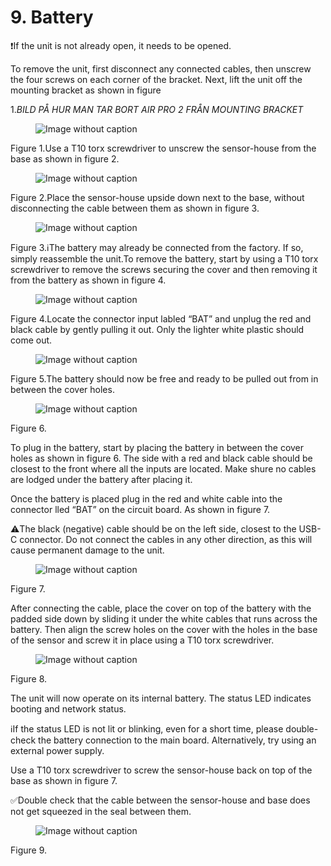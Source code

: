 # 9. Battery

❗If the unit is not already open, it needs to be opened.

To remove the unit, first disconnect any connected cables, then unscrew the four screws on each corner of the bracket. Next, lift the unit off the mounting bracket as shown in figure&#x20;

1._BILD PÅ HUR MAN TAR BORT AIR PRO 2 FRÅN MOUNTING BRACKET_

<figure><img src="https://image-forwarder.notaku.so/aHR0cHM6Ly93d3cubm90aW9uLnNvL2ltYWdlL2h0dHBzJTNBJTJGJTJGcHJvZC1maWxlcy1zZWN1cmUuczMudXMtd2VzdC0yLmFtYXpvbmF3cy5jb20lMkY4YTlhZWQwNi1mODQ0LTRkZTQtYjk2Yi1jMTUyNjkzMWM1NTclMkYyZTI2Yzc5Yi0wNWFhLTRjYmItYjIzNS0yODYwZjRiOWVkZWIlMkZkNjdmMmMxMy00MTMzLTRjOGQtOTg1OS1mZmRjZmZjYTI2ZjAucG5nP3RhYmxlPWJsb2NrJnNwYWNlSWQ9OGE5YWVkMDYtZjg0NC00ZGU0LWI5NmItYzE1MjY5MzFjNTU3JmlkPWMxYTI2NDNhLWFlZjEtNDU3MS1iOGJmLTYxMzhhMWYzNTNmYyZjYWNoZT12MiZ3aWR0aD02MzUuNDQxNTk1NDQxNTk1NQ==" alt="Image without caption"><figcaption></figcaption></figure>

Figure 1.Use a T10 torx screwdriver to unscrew the sensor-house from the base as shown in figure 2.

<figure><img src="https://image-forwarder.notaku.so/aHR0cHM6Ly93d3cubm90aW9uLnNvL2ltYWdlL2h0dHBzJTNBJTJGJTJGcHJvZC1maWxlcy1zZWN1cmUuczMudXMtd2VzdC0yLmFtYXpvbmF3cy5jb20lMkY4YTlhZWQwNi1mODQ0LTRkZTQtYjk2Yi1jMTUyNjkzMWM1NTclMkZlNjEwYWRlZi1jNTZjLTQ2OWMtYTRiZC1kOTU0ZDczZjAwOWMlMkYxZTY1YzY2MC1iMDBhLTQ2MDAtYTI1NS1kYjRlODRkMDI1YjYucG5nP3RhYmxlPWJsb2NrJnNwYWNlSWQ9OGE5YWVkMDYtZjg0NC00ZGU0LWI5NmItYzE1MjY5MzFjNTU3JmlkPTA1ZDYxNjMyLTllYjctNDUyNC1hMDE4LTJhODIwODk1Yzg2NCZjYWNoZT12MiZ3aWR0aD04NjQ=" alt="Image without caption"><figcaption></figcaption></figure>

Figure 2.Place the sensor-house upside down next to the base, without disconnecting the cable between them as shown in figure 3.

<figure><img src="https://image-forwarder.notaku.so/aHR0cHM6Ly93d3cubm90aW9uLnNvL2ltYWdlL2h0dHBzJTNBJTJGJTJGcHJvZC1maWxlcy1zZWN1cmUuczMudXMtd2VzdC0yLmFtYXpvbmF3cy5jb20lMkY4YTlhZWQwNi1mODQ0LTRkZTQtYjk2Yi1jMTUyNjkzMWM1NTclMkZiYWMyZGYzMC01YThhLTRiMDQtOTc5ZS0zOTc5YzIyZGE2ZWQlMkYwNDdlYmE4NC1hNmJlLTQ2NzEtOTkwOC00OGIzNjdmMzUxODAucG5nP3RhYmxlPWJsb2NrJnNwYWNlSWQ9OGE5YWVkMDYtZjg0NC00ZGU0LWI5NmItYzE1MjY5MzFjNTU3JmlkPWJhNWNlMWI0LTUyOTQtNDIzNy1hMGE1LTJmMjBhODc4NTQwZiZjYWNoZT12MiZ3aWR0aD05MzEuNTg2NjA4NDQyNTAzNg==" alt="Image without caption"><figcaption></figcaption></figure>

Figure 3.ℹ️The battery may already be connected from the factory. If so, simply reassemble the unit.To remove the battery, start by using a T10 torx screwdriver to remove the screws securing the cover and then removing it from the battery as shown in figure 4.

<figure><img src="https://image-forwarder.notaku.so/aHR0cHM6Ly93d3cubm90aW9uLnNvL2ltYWdlL2h0dHBzJTNBJTJGJTJGcHJvZC1maWxlcy1zZWN1cmUuczMudXMtd2VzdC0yLmFtYXpvbmF3cy5jb20lMkY4YTlhZWQwNi1mODQ0LTRkZTQtYjk2Yi1jMTUyNjkzMWM1NTclMkZlNDEyYjM5Zi1hMjEyLTQ5NjAtYWYxYi0yMDI2OWNjZjJlY2YlMkY4ODIzMGY2My1lZjBmLTRiYmYtOGEwZC00ZmVlZWQyNjhmMzkucG5nP3RhYmxlPWJsb2NrJnNwYWNlSWQ9OGE5YWVkMDYtZjg0NC00ZGU0LWI5NmItYzE1MjY5MzFjNTU3JmlkPTVjMWQ4MTdiLTAzZWMtNDI5MC1iYjIyLWViNDU4ZTc5ZWNkOSZjYWNoZT12MiZ3aWR0aD03Njg=" alt="Image without caption"><figcaption></figcaption></figure>

Figure 4.Locate the connector input labled “BAT” and unplug the red and black cable by gently pulling it out. Only the lighter white plastic should come out.

<figure><img src="https://image-forwarder.notaku.so/aHR0cHM6Ly93d3cubm90aW9uLnNvL2ltYWdlL2h0dHBzJTNBJTJGJTJGcHJvZC1maWxlcy1zZWN1cmUuczMudXMtd2VzdC0yLmFtYXpvbmF3cy5jb20lMkY4YTlhZWQwNi1mODQ0LTRkZTQtYjk2Yi1jMTUyNjkzMWM1NTclMkZlZTNiNGFiOS1jYTE4LTQ4YTQtYTE0Yy1lMzE5OWMwZDE2NDQlMkYyNTUyNGM5NC1kYTY4LTQ3ZmUtOGE3Yi00ZDZmNjljZDQ5NDgucG5nP3RhYmxlPWJsb2NrJnNwYWNlSWQ9OGE5YWVkMDYtZjg0NC00ZGU0LWI5NmItYzE1MjY5MzFjNTU3JmlkPTI0YWUzNzVlLWRiZjMtNGQ4ZS1hZDFkLWU3NWEwZjY4MmNhZCZjYWNoZT12MiZ3aWR0aD04MjguNDc4OTY0NDAxMjk0NA==" alt="Image without caption"><figcaption></figcaption></figure>

Figure 5.The battery should now be free and ready to be pulled out from in between the cover holes.

<figure><img src="https://image-forwarder.notaku.so/aHR0cHM6Ly93d3cubm90aW9uLnNvL2ltYWdlL2h0dHBzJTNBJTJGJTJGcHJvZC1maWxlcy1zZWN1cmUuczMudXMtd2VzdC0yLmFtYXpvbmF3cy5jb20lMkY4YTlhZWQwNi1mODQ0LTRkZTQtYjk2Yi1jMTUyNjkzMWM1NTclMkY3M2YzM2IzOC04ODc3LTRhZDktOGQzMC1mNmY5Njk2YTUzNjAlMkZjMzAzYTkwMS1lNzA5LTQ2MjQtOTE2OS1jZDljZTcxODdhMDMucG5nP3RhYmxlPWJsb2NrJnNwYWNlSWQ9OGE5YWVkMDYtZjg0NC00ZGU0LWI5NmItYzE1MjY5MzFjNTU3JmlkPTNiYzYzZmU3LTE5ZmItNDk0ZS1hNWMyLTk5MjY1NjRlMWNhNyZjYWNoZT12MiZ3aWR0aD00NjcuNjEyOTAzMjI1ODA2NDY=" alt="Image without caption"><figcaption></figcaption></figure>

Figure 6.

To plug in the battery, start by placing the battery in between the cover holes as shown in figure 6. The side with a red and black cable should be closest to the front where all the inputs are located. Make shure no cables are lodged under the battery after placing it.

Once the battery is placed plug in the red and white cable into the connector lled “BAT” on the circuit board. As shown in figure 7.

⚠️The black (negative) cable should be on the left side, closest to the USB-C connector. Do not connect the cables in any other direction, as this will cause permanent damage to the unit.

<figure><img src="https://image-forwarder.notaku.so/aHR0cHM6Ly93d3cubm90aW9uLnNvL2ltYWdlL2h0dHBzJTNBJTJGJTJGcHJvZC1maWxlcy1zZWN1cmUuczMudXMtd2VzdC0yLmFtYXpvbmF3cy5jb20lMkY4YTlhZWQwNi1mODQ0LTRkZTQtYjk2Yi1jMTUyNjkzMWM1NTclMkY2MDAxMmMwMC04NDU1LTQzYzctYjk0Ny0yMDBiZGI0MWRiYTIlMkZmNTU3NTc3Mi05OWFkLTRhYjAtOTg1My1iYWE2OTczY2JhNGIucG5nP3RhYmxlPWJsb2NrJnNwYWNlSWQ9OGE5YWVkMDYtZjg0NC00ZGU0LWI5NmItYzE1MjY5MzFjNTU3JmlkPWM5Y2Q3N2M1LTc3NzItNDkxNS1iZTE0LTJmOTdhOTlmZDRkZiZjYWNoZT12MiZ3aWR0aD03Njg=" alt="Image without caption"><figcaption></figcaption></figure>

Figure 7.

After connecting the cable, place the cover on top of the battery with the padded side down by sliding it under the white cables that runs across the battery. Then align the screw holes on the cover with the holes in the base of the sensor and screw it in place using a T10 torx screwdriver.

<figure><img src="https://image-forwarder.notaku.so/aHR0cHM6Ly93d3cubm90aW9uLnNvL2ltYWdlL2h0dHBzJTNBJTJGJTJGcHJvZC1maWxlcy1zZWN1cmUuczMudXMtd2VzdC0yLmFtYXpvbmF3cy5jb20lMkY4YTlhZWQwNi1mODQ0LTRkZTQtYjk2Yi1jMTUyNjkzMWM1NTclMkY5OTcxNjk4My1lZjc0LTQ4YzItYjdkZS0zZTA3MzhjODI5YzYlMkY1YzQwODJjNi1iNzM3LTRlNTUtOWNmNi0xZjMyZTRlMjI0MDUucG5nP3RhYmxlPWJsb2NrJnNwYWNlSWQ9OGE5YWVkMDYtZjg0NC00ZGU0LWI5NmItYzE1MjY5MzFjNTU3JmlkPTc1NjM4OWY5LTMyMzItNGE0Ny04MzA2LWQ0YzYxZDFjNTBiNSZjYWNoZT12MiZ3aWR0aD02NzI=" alt="Image without caption"><figcaption></figcaption></figure>

Figure 8.

The unit will now operate on its internal battery. The status LED indicates booting and network status.

ℹ️If the status LED is not lit or blinking, even for a short time, please double-check the battery connection to the main board. Alternatively, try using an external power supply.

Use a T10 torx screwdriver to screw the sensor-house back on top of the base as shown in figure 7.



✅Double check that the cable between the sensor-house and base does not get squeezed in the seal between them.

<figure><img src="https://image-forwarder.notaku.so/aHR0cHM6Ly93d3cubm90aW9uLnNvL2ltYWdlL2h0dHBzJTNBJTJGJTJGcHJvZC1maWxlcy1zZWN1cmUuczMudXMtd2VzdC0yLmFtYXpvbmF3cy5jb20lMkY4YTlhZWQwNi1mODQ0LTRkZTQtYjk2Yi1jMTUyNjkzMWM1NTclMkZlNGY2NzNlNy00ZDBiLTRlNmQtYjlhZC01MThiNDk5YjFjNTMlMkZlZDg4MzRhZS1mODFiLTRjY2EtOGExZC05YTIxOTI5NDJkMjAucG5nP3RhYmxlPWJsb2NrJnNwYWNlSWQ9OGE5YWVkMDYtZjg0NC00ZGU0LWI5NmItYzE1MjY5MzFjNTU3JmlkPTI1NDk0M2FjLThlNmQtNGU2ZC04NDJjLTJhZTRlMWExYmVmMSZjYWNoZT12MiZ3aWR0aD05NjA=" alt="Image without caption"><figcaption></figcaption></figure>

Figure 9.
